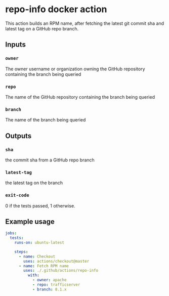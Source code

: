 <!--
  Licensed to the Apache Software Foundation (ASF) under one
  or more contributor license agreements.  See the NOTICE file
  distributed with this work for additional information
  regarding copyright ownership.  The ASF licenses this file
  to you under the Apache License, Version 2.0 (the
  "License"); you may not use this file except in compliance
  with the License.  You may obtain a copy of the License at

    http://www.apache.org/licenses/LICENSE-2.0

  Unless required by applicable law or agreed to in writing,
  software distributed under the License is distributed on an
  "AS IS" BASIS, WITHOUT WARRANTIES OR CONDITIONS OF ANY
  KIND, either express or implied.  See the License for the
  specific language governing permissions and limitations
  under the License.
-->

# repo-info docker action
This action builds an RPM name, after fetching the latest git commit sha and latest tag on a GitHub repo branch.

## Inputs

### `owner`
The owner username or organization owning the GitHub repository containing the branch being queried

### `repo`
The name of the GitHub repository containing the branch being queried

### `branch`
The name of the branch being queried

## Outputs

### `sha`
the commit sha from a GitHub repo branch

### `latest-tag`
the latest tag on the branch

### `exit-code`
0 if the tests passed, 1 otherwise.

## Example usage
```yaml
jobs:
  tests:
    runs-on: ubuntu-latest

    steps:
      - name: Checkout
        uses: actions/checkout@master
      - name: Fetch RPM name
        uses: ./.github/actions/repo-info
          with:
            - owner: apache
            - repo: trafficserver
            - branch: 8.1.x
```
